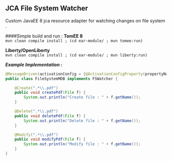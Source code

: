 ## JCA File System Watcher 

Custom JavaEE 8 jca resource adapter for watching changes on file system .

####Simple build and run :
**TomEE 8**   
`mvn clean compile install ; (cd ear-module/ ; mvn tomee:run)`

**Liberty/OpenLiberty**   
`mvn clean compile install ; (cd ear-module/ ; mvn liberty:run)`


***Example Implementation :*** 
```java
@MessageDriven(activationConfig = {@ActivationConfigProperty(propertyName = "dir", propertyValue = "/path/of/directory/")})
public class FileSystemMDB implements FSWatcher {

    @Create(".*\\.pdf")
    public void createPdf(File f) {
        System.out.println("Create file : " + f.getName());
    }

    @Delete(".*\\.pdf")
    public void deletePdf(File f) {
        System.out.println("Delete file : " + f.getName());
    }

    @Modify(".*\\.pdf")
    public void modifyPdf(File f) {
        System.out.println("Modify file : " + f.getName());
    }
}
```